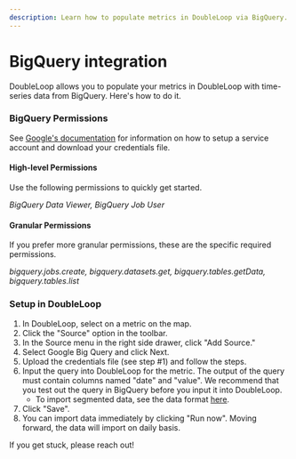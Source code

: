 ```yaml
---
description: Learn how to populate metrics in DoubleLoop via BigQuery.
---
```


# BigQuery integration

DoubleLoop allows you to populate your metrics in DoubleLoop with time-series data from BigQuery. Here's how to do it.

### BigQuery Permissions

See [Google's documentation](https://cloud.google.com/iam/docs/service-accounts-create) for information on how to setup a service account and download your credentials file.

#### High-level Permissions

Use the following permissions to quickly get started.

_BigQuery Data Viewer, BigQuery Job User_

#### Granular Permissions

If you prefer more granular permissions, these are the specific required permissions.

_bigquery.jobs.create, bigquery.datasets.get, bigquery.tables.getData, bigquery.tables.list_

### Setup in DoubleLoop

1. In DoubleLoop, select on a metric on the map.
2. Click the "Source" option in the toolbar.
3. In the Source menu in the right side drawer, click "Add Source."
4. Select Google Big Query and click Next.
5. Upload the credentials file (see step #1) and follow the steps.
6. Input the query into DoubleLoop for the metric. The output of the query must contain columns named "date" and "value". We recommend that you test out the query in BigQuery before you input it into DoubleLoop.
   * To import segmented data, see the data format [here](data-segmentation.md).
7. Click "Save".
8. You can import data immediately by clicking "Run now". Moving forward, the data will import on daily basis.

If you get stuck, please reach out!
